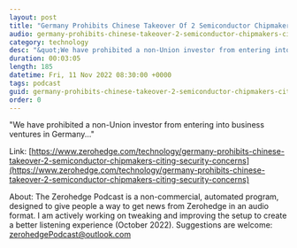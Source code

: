 ```yaml
---
layout: post
title: "Germany Prohibits Chinese Takeover Of 2 Semiconductor Chipmakers, Citing Security Concerns"
audio: germany-prohibits-chinese-takeover-2-semiconductor-chipmakers-citing-security-concerns-0
category: technology
desc: "&quot;We have prohibited a non-Union investor from entering into business ventures in Germany...&quot; "
duration: 00:03:05
length: 185
datetime: Fri, 11 Nov 2022 08:30:00 +0000
tags: podcast
guid: germany-prohibits-chinese-takeover-2-semiconductor-chipmakers-citing-security-concerns-0
order: 0
---
```

&quot;We have prohibited a non-Union investor from entering into business ventures in Germany...&quot; 

Link: [https://www.zerohedge.com/technology/germany-prohibits-chinese-takeover-2-semiconductor-chipmakers-citing-security-concerns](https://www.zerohedge.com/technology/germany-prohibits-chinese-takeover-2-semiconductor-chipmakers-citing-security-concerns)

About: The Zerohedge Podcast is a non-commercial, automated program, designed to give people a way to get news from Zerohedge in an audio format.  I am actively working on tweaking and improving the setup to create a better listening experience (October 2022).  Suggestions are welcome: [zerohedgePodcast@outlook.com](mailto:zerohedgePodcast@outlook.com)